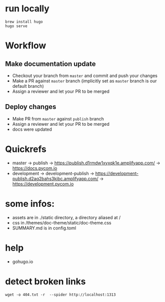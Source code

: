 # run locally

```
brew install hugo
hugo serve
```

# Workflow

## Make documentation update
- Checkout your branch from `master` and commit and push your changes
- Make a PR against `master` branch (implicitly set as `master` branch is our default branch) 
- Assign a reviewer and let your PR to be merged

## Deploy changes
- Make PR from `master` against `publish` branch
- Assign a reviewer and let your PR to be merged
- docs were updated

# Quickrefs

- master -> publish -> https://publish.d1rmdw1xyxqk1e.amplifyapp.com/ -> https://docs.pycom.io
- development -> development-publish -> https://development-publish.d2aq2bahs3kibc.amplifyapp.com/ -> https://development.pycom.io

# some infos:

- assets are in ./static directory, a directory aliased at /
- css in /themes/doc-theme/static/doc-theme.css
- SUMMARY.md is in config.toml


# help

- gohugo.io


# detect broken links

```
wget -o 404.txt -r  --spider http://localhost:1313
```

